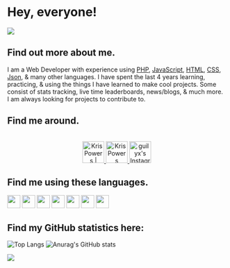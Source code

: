 # Hey, everyone!

<img src="https://pittimes.com/assets/img/team/KrisPowers.jpg">

## Find out more about me.
I am a Web Developer with experience using [PHP](https://www.php.net/), [JavaScript](https://www.javascript.com/), [HTML](https://html.com/), [CSS](https://www.w3schools.com/css/), [Json](https://www.json.org/json-en.html), & many other languages. I have spent the last 4 years learning, practicing, & using the things I have learned to make cool projects. Some consist of stats tracking, live time leaderboards, news/blogs, & much more. I am always looking for projects to contribute to.

## Find me around.

<p align="center">
<br/>
<a href="https://twitter.com/F1Powers">
  <img alt="Kris Powers | Twitter" width="50px" src="https://user-images.githubusercontent.com/43545812/144034996-602b144a-16e1-41cc-99e7-c6040b20dcaf.png"/>
</a>
<a href="https://www.linkedin.com/in/kristopher-powers-b4973a215/">
  <img alt="Kris Powers LinkdeIN" width="50px" src="https://user-images.githubusercontent.com/43545812/144035037-0f415fc7-9f96-4517-a370-ccc6e78a714b.png" />
</a>
<a href="https://www.instagram.com/KrisPowrs">
  <img alt="guilyx's Instagram" width="50px" src="https://user-images.githubusercontent.com/43545812/144035088-0dfb165f-8fe0-4d13-896c-876c29d2b128.png" />
</a>

## Find me using these languages.
<img src="https://github.com/yurijserrano/Github-Profile-Readme-Logos/blob/master/programming%20languages/javascript.svg" style="width: 30px; hight: 30px;"> <img src="https://github.com/yurijserrano/Github-Profile-Readme-Logos/blob/master/programming%20languages/c%2B%2B.svg" style="width: 30px; hight: 30px;"> <img src="https://github.com/yurijserrano/Github-Profile-Readme-Logos/blob/master/programming%20languages/python.svg" style="width: 30px; hight: 30px;"> <img src="https://github.com/yurijserrano/Github-Profile-Readme-Logos/blob/master/programming%20languages/php.png" style="width: 30px; hight: 30px;"> <img src="https://github.com/yurijserrano/Github-Profile-Readme-Logos/blob/master/others/html.svg" style="width: 30px; hight: 30px;"> <img src="https://github.com/yurijserrano/Github-Profile-Readme-Logos/blob/master/others/css.svg" style="width: 30px; hight: 30px;"> <img src="https://github.com/yurijserrano/Github-Profile-Readme-Logos/blob/master/others/json.svg" style="width: 30px; hight: 30px;">

## Find my GitHub statistics here:
![Top Langs](https://github-readme-stats.vercel.app/api/top-langs/?username=krispowers&theme=algolia&show_icons=true) 
![Anurag's GitHub stats](https://github-readme-stats.vercel.app/api?username=krispowers&theme=algolia&show_icons=true)


![](https://komarev.com/ghpvc/?username=krispowers&color=blue&style=for-the-badge)

